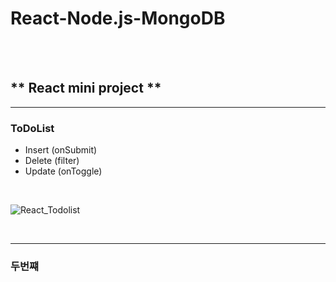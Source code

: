 # **React-Node.js-MongoDB**


<br/>
<br/>

## ** React mini project **



-------------------------------------------------------------
### **ToDoList**
- Insert (onSubmit)
- Delete (filter)
- Update (onToggle)
<br/>

![React_Todolist](https://user-images.githubusercontent.com/87745990/139085144-dd21ed61-a694-444e-8189-db67d96bf02d.gif)





<br/>

-------------------------------------------------------------
### **두번쨰**
